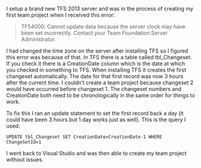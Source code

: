 
I setup a brand new TFS 2013 server and was in the process of creating my first team project when I received this error:

> TF54000: Cannot update data because the server clock may have been set incorrectly. Contact your Team Foundation Server Administrator.

I had changed the time zone on the server after installing TFS so I figured this error was because of that. In TFS there is a table called tbl_Changeset. If you check it there is a CreationDate column which is the date at which you checked in something to TFS. When installing TFS it creates the first changeset automatically. The date for that first record was now 3 hours after the current time. I couldn’t create a team project because changeset 2 would have occurred before changeset 1. The changeset numbers and CreationDate both need to be chronologically in the same order for things to work.

To fix this I ran an update statement to set the first record back a day (it could have been 3 hours but 1 day works just as well). This is the query I used:

`UPDATE tbl_Changeset SET CreationDate=CreationDate-1 WHERE ChangeSetId=1`

I went back to Visual Studio and was then able to create my team project without issues.


